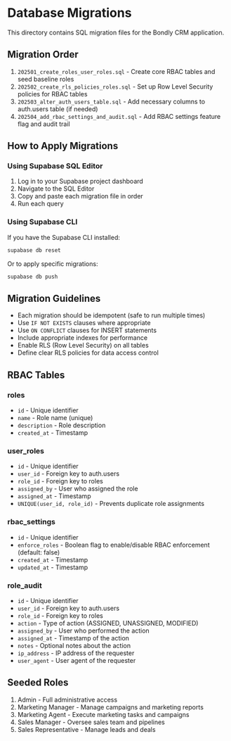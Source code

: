 # Database Migrations

This directory contains SQL migration files for the Bondly CRM application.

## Migration Order

1. `202501_create_roles_user_roles.sql` - Create core RBAC tables and seed baseline roles
2. `202502_create_rls_policies_roles.sql` - Set up Row Level Security policies for RBAC tables
3. `202503_alter_auth_users_table.sql` - Add necessary columns to auth.users table (if needed)
4. `202504_add_rbac_settings_and_audit.sql` - Add RBAC settings feature flag and audit trail

## How to Apply Migrations

### Using Supabase SQL Editor

1. Log in to your Supabase project dashboard
2. Navigate to the SQL Editor
3. Copy and paste each migration file in order
4. Run each query

### Using Supabase CLI

If you have the Supabase CLI installed:

```bash
supabase db reset
```

Or to apply specific migrations:

```bash
supabase db push
```

## Migration Guidelines

- Each migration should be idempotent (safe to run multiple times)
- Use `IF NOT EXISTS` clauses where appropriate
- Use `ON CONFLICT` clauses for INSERT statements
- Include appropriate indexes for performance
- Enable RLS (Row Level Security) on all tables
- Define clear RLS policies for data access control

## RBAC Tables

### roles
- `id` - Unique identifier
- `name` - Role name (unique)
- `description` - Role description
- `created_at` - Timestamp

### user_roles
- `id` - Unique identifier
- `user_id` - Foreign key to auth.users
- `role_id` - Foreign key to roles
- `assigned_by` - User who assigned the role
- `assigned_at` - Timestamp
- `UNIQUE(user_id, role_id)` - Prevents duplicate role assignments

### rbac_settings
- `id` - Unique identifier
- `enforce_roles` - Boolean flag to enable/disable RBAC enforcement (default: false)
- `created_at` - Timestamp
- `updated_at` - Timestamp

### role_audit
- `id` - Unique identifier
- `user_id` - Foreign key to auth.users
- `role_id` - Foreign key to roles
- `action` - Type of action (ASSIGNED, UNASSIGNED, MODIFIED)
- `assigned_by` - User who performed the action
- `assigned_at` - Timestamp of the action
- `notes` - Optional notes about the action
- `ip_address` - IP address of the requester
- `user_agent` - User agent of the requester

## Seeded Roles

1. Admin - Full administrative access
2. Marketing Manager - Manage campaigns and marketing reports
3. Marketing Agent - Execute marketing tasks and campaigns
4. Sales Manager - Oversee sales team and pipelines
5. Sales Representative - Manage leads and deals